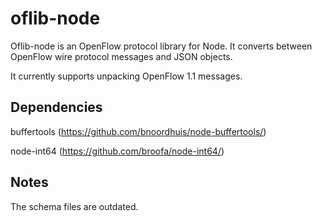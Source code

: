# oflib-node

Oflib-node is an OpenFlow protocol library for Node.
It converts between OpenFlow wire protocol messages and JSON objects.

It currently supports unpacking OpenFlow 1.1 messages.

## Dependencies

buffertools (https://github.com/bnoordhuis/node-buffertools/)

node-int64 (https://github.com/broofa/node-int64/)

## Notes

The schema files are outdated.